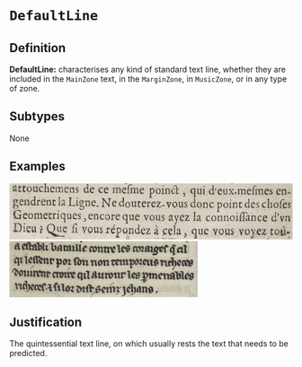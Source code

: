 # `DefaultLine`

## Definition

**DefaultLine:** characterises any kind of standard text line, whether they are included in the `MainZone` text, in the `MarginZone`, in `MusicZone`, or in any type of zone.

## Subtypes

None

## Examples

<img src="btv1b8601519p_f144.jpg" height="100px">
<img src="btv1b84259980_f47.jpg" height="100px">

## Justification

The quintessential text line, on which usually rests the text that needs to be predicted.

